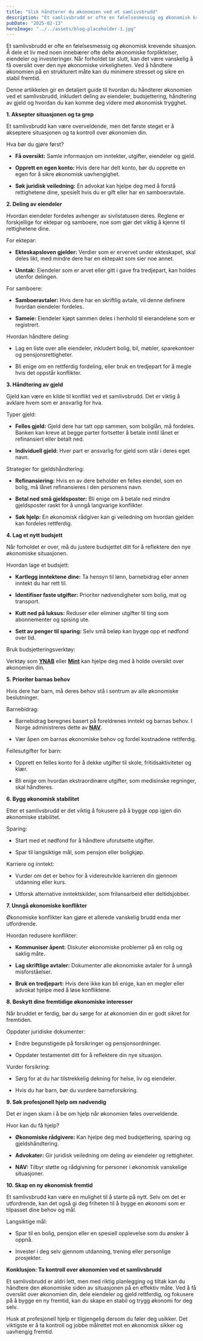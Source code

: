```yaml
---
title: "Slik håndterer du økonomien ved et samlivsbrudd"
description: "Et samlivsbrudd er ofte en følelsesmessig og økonomisk krevende situasjon. Å dele et liv med noen innebærer ofte delte økonomiske forpliktelser, eiendeler og investeringer. Når forholdet tar slutt, kan det være vanskelig å få oversikt over den nye økonomiske virkeligheten. Ved å håndtere økonomien på en strukturert måte kan du minimere stresset og sikre en &#8230; Read more"
pubDate: "2025-02-13"
heroImage: "../../assets/blog-placeholder-1.jpg"
---
```


Et samlivsbrudd er ofte en følelsesmessig og økonomisk krevende situasjon. Å dele et liv med noen innebærer ofte delte økonomiske forpliktelser, eiendeler og investeringer. Når forholdet tar slutt, kan det være vanskelig å få oversikt over den nye økonomiske virkeligheten. Ved å håndtere økonomien på en strukturert måte kan du minimere stresset og sikre en stabil fremtid.

Denne artikkelen gir en detaljert guide til hvordan du håndterer økonomien ved et samlivsbrudd, inkludert deling av eiendeler, budsjettering, håndtering av gjeld og hvordan du kan komme deg videre med økonomisk trygghet.

**1. Aksepter situasjonen og ta grep**

Et samlivsbrudd kan være overveldende, men det første steget er å akseptere situasjonen og ta kontroll over økonomien din.

Hva bør du gjøre først?

- **Få oversikt:** Samle informasjon om inntekter, utgifter, eiendeler og gjeld.

- **Opprett en egen konto:** Hvis dere har delt konto, bør du opprette en egen for å sikre økonomisk uavhengighet.

- **Søk juridisk veiledning:** En advokat kan hjelpe deg med å forstå rettighetene dine, spesielt hvis du er gift eller har en samboeravtale.

**2. Deling av eiendeler**

Hvordan eiendeler fordeles avhenger av sivilstatusen deres. Reglene er forskjellige for ektepar og samboere, noe som gjør det viktig å kjenne til rettighetene dine.

For ektepar:

- **Ekteskapsloven gjelder:** Verdier som er ervervet under ekteskapet, skal deles likt, med mindre dere har en ektepakt som sier noe annet.

- **Unntak:** Eiendeler som er arvet eller gitt i gave fra tredjepart, kan holdes utenfor delingen.

For samboere:

- **Samboeravtaler:** Hvis dere har en skriftlig avtale, vil denne definere hvordan eiendeler fordeles.

- **Sameie:** Eiendeler kjøpt sammen deles i henhold til eierandelene som er registrert.

Hvordan håndtere deling:

- Lag en liste over alle eiendeler, inkludert bolig, bil, møbler, sparekontoer og pensjonsrettigheter.

- Bli enige om en rettferdig fordeling, eller bruk en tredjepart for å megle hvis det oppstår konflikter.

**3. Håndtering av gjeld**

Gjeld kan være en kilde til konflikt ved et samlivsbrudd. Det er viktig å avklare hvem som er ansvarlig for hva.

Typer gjeld:

- **Felles gjeld:** Gjeld dere har tatt opp sammen, som boliglån, må fordeles. Banken kan kreve at begge parter fortsetter å betale inntil lånet er refinansiert eller betalt ned.

- **Individuell gjeld:** Hver part er ansvarlig for gjeld som står i deres eget navn.

Strategier for gjeldshåndtering:

- **Refinansiering:** Hvis en av dere beholder en felles eiendel, som en bolig, må lånet refinansieres i den personens navn.

- **Betal ned små gjeldsposter:** Bli enige om å betale ned mindre gjeldsposter raskt for å unngå langvarige konflikter.

- **Søk hjelp:** En økonomisk rådgiver kan gi veiledning om hvordan gjelden kan fordeles rettferdig.

**4. Lag et nytt budsjett**

Når forholdet er over, må du justere budsjettet ditt for å reflektere den nye økonomiske situasjonen.

Hvordan lage et budsjett:

- **Kartlegg inntektene dine:** Ta hensyn til lønn, barnebidrag eller annen inntekt du har rett til.

- **Identifiser faste utgifter:** Prioriter nødvendigheter som bolig, mat og transport.

- **Kutt ned på luksus:** Reduser eller eliminer utgifter til ting som abonnementer og spising ute.

- **Sett av penger til sparing:** Selv små beløp kan bygge opp et nødfond over tid.

Bruk budsjetteringsverktøy:

Verktøy som **[YNAB](https://www.youneedabudget.com)** eller **[Mint](https://www.mint.com)** kan hjelpe deg med å holde oversikt over økonomien din.

**5. Prioriter barnas behov**

Hvis dere har barn, må deres behov stå i sentrum av alle økonomiske beslutninger.

Barnebidrag:

- Barnebidrag beregnes basert på foreldrenes inntekt og barnas behov. I Norge administreres dette av **[NAV](https://www.nav.no)**.

- Vær åpen om barnas økonomiske behov og fordel kostnadene rettferdig.

Fellesutgifter for barn:

- Opprett en felles konto for å dekke utgifter til skole, fritidsaktiviteter og klær.

- Bli enige om hvordan ekstraordinære utgifter, som medisinske regninger, skal håndteres.

**6. Bygg økonomisk stabilitet**

Etter et samlivsbrudd er det viktig å fokusere på å bygge opp igjen din økonomiske stabilitet.

Sparing:

- Start med et nødfond for å håndtere uforutsette utgifter.

- Spar til langsiktige mål, som pensjon eller boligkjøp.

Karriere og inntekt:

- Vurder om det er behov for å videreutvikle karrieren din gjennom utdanning eller kurs.

- Utforsk alternative inntektskilder, som frilansarbeid eller deltidsjobber.

**7. Unngå økonomiske konflikter**

Økonomiske konflikter kan gjøre et allerede vanskelig brudd enda mer utfordrende.

Hvordan redusere konflikter:

- **Kommuniser åpent:** Diskuter økonomiske problemer på en rolig og saklig måte.

- **Lag skriftlige avtaler:** Dokumenter alle økonomiske avtaler for å unngå misforståelser.

- **Bruk en tredjepart:** Hvis dere ikke kan bli enige, kan en megler eller advokat hjelpe med å løse konfliktene.

**8. Beskytt dine fremtidige økonomiske interesser**

Når bruddet er ferdig, bør du sørge for at økonomien din er godt sikret for fremtiden.

Oppdater juridiske dokumenter:

- Endre begunstigede på forsikringer og pensjonsordninger.

- Oppdater testamentet ditt for å reflektere din nye situasjon.

Vurder forsikring:

- Sørg for at du har tilstrekkelig dekning for helse, liv og eiendeler.

- Hvis du har barn, bør du vurdere barneforsikring.

**9. Søk profesjonell hjelp om nødvendig**

Det er ingen skam i å be om hjelp når økonomien føles overveldende.

Hvor kan du få hjelp?

- **Økonomiske rådgivere:** Kan hjelpe deg med budsjettering, sparing og gjeldshåndtering.

- **Advokater:** Gir juridisk veiledning om deling av eiendeler og rettigheter.

- **NAV:** Tilbyr støtte og rådgivning for personer i økonomisk vanskelige situasjoner.

**10. Skap en ny økonomisk fremtid**

Et samlivsbrudd kan være en mulighet til å starte på nytt. Selv om det er utfordrende, kan det også gi deg friheten til å bygge en økonomi som er tilpasset dine behov og mål.

Langsiktige mål:

- Spar til en bolig, pensjon eller en spesiell opplevelse som du ønsker å oppnå.

- Invester i deg selv gjennom utdanning, trening eller personlige prosjekter.

**Konklusjon: Ta kontroll over økonomien ved et samlivsbrudd**

Et samlivsbrudd er aldri lett, men med riktig planlegging og tiltak kan du håndtere den økonomiske siden av situasjonen på en effektiv måte. Ved å få oversikt over økonomien din, dele eiendeler og gjeld rettferdig, og fokusere på å bygge en ny fremtid, kan du skape en stabil og trygg økonomi for deg selv.

Husk at profesjonell hjelp er tilgjengelig dersom du føler deg usikker. Det viktigste er å ta kontroll og jobbe målrettet mot en økonomisk sikker og uavhengig fremtid.